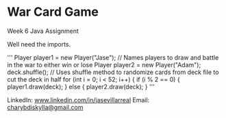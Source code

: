 # War Card Game
Week 6 Java Assignment

Well need the imports.

'''
Player player1 = new Player("Jase"); // Names players to draw and battle in the war to either win or lose
        Player player2 = new Player("Adam");
        deck.shuffle(); // Uses shuffle method to randomize cards from deck file to cut the deck in half
        for (int i = 0; i < 52; i++) {
            if (i % 2 == 0) {
                player1.draw(deck);
            } else {
                player2.draw(deck);
            }
'''


LinkedIn: www.linkedin.com/in/jasevillarreal
Email: charybdiskylla@gmail.com
